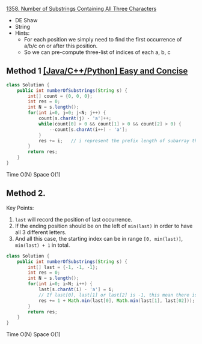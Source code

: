 [1358. Number of Substrings Containing All Three Characters](https://leetcode.com/problems/number-of-substrings-containing-all-three-characters/)

* DE Shaw
* String
* Hints:
    * For each position we simply need to find the first occurrence of a/b/c on or after this position.
    * So we can pre-compute three-list of indices of each a, b, c


## Method 1 [[Java/C++/Python] Easy and Concise](https://leetcode.com/problems/number-of-substrings-containing-all-three-characters/discuss/516977/JavaC++Python-Easy-and-Concise)
```java
class Solution {
    public int numberOfSubstrings(String s) {
        int[] count = {0, 0, 0};
        int res = 0;
        int N = s.length();
        for(int i=0, j=0; j<N; j++) {
            count[s.charAt(j) - 'a']++;
            while(count[0] > 0 && count[1] > 0 && count[2] > 0) {
                --count[s.charAt(i++) - 'a'];
            }
            res += i;   // i represent the prefix length of subarray that contains `a`, `b` or `c`
        }
        return res;
    }
}
```
Time O(N)
Space O(1)


## Method 2. 
Key Points:
1. `last` will record the position of last occurrence.
2. If the ending position should be on the left of `min(last)` in order to have all 3 different letters.
3. And all this case, the starting index can be in range `[0, min(last)]`, `min(last) + 1` in total.
```java
class Solution {
    public int numberOfSubstrings(String s) {
        int[] last = {-1, -1, -1};
        int res = 0;
        int N = s.length();
        for(int i=0; i<N; i++) {
            last[s.charAt(i) - 'a'] = i;
            // If last[0], last[1] or last[2] is -1, this mean there is no nice array
            res += 1 + Math.min(last[0], Math.min(last[1], last[02]));
        }
        return res;
    }
}
```
Time O(N)
Space O(1)
